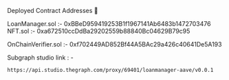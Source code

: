 Deployed Contract Addresses 📜

LoanManager.sol :-
0xBBeD959419253B1f1967141Ab6483b1472703476
NFT.sol :-
0xa672510ccDdBa29202559b88840Bc04629B79c95

OnChainVerifier.sol :- 0xf702449AD852Bf44A5BAc29a426c40641De5A193

Subgraph studio link : -

```
https://api.studio.thegraph.com/proxy/69401/loanmanager-aave/v0.0.1
```
